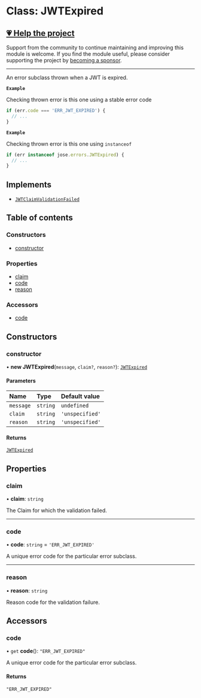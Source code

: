 # Class: JWTExpired

## [💗 Help the project](https://github.com/sponsors/panva)

Support from the community to continue maintaining and improving this module is welcome. If you find the module useful, please consider supporting the project by [becoming a sponsor](https://github.com/sponsors/panva).

---

An error subclass thrown when a JWT is expired.

**`Example`**

Checking thrown error is this one using a stable error code

```js
if (err.code === 'ERR_JWT_EXPIRED') {
  // ...
}
```

**`Example`**

Checking thrown error is this one using `instanceof`

```js
if (err instanceof jose.errors.JWTExpired) {
  // ...
}
```

## Implements

- [`JWTClaimValidationFailed`](util_errors.JWTClaimValidationFailed.md)

## Table of contents

### Constructors

- [constructor](util_errors.JWTExpired.md#constructor)

### Properties

- [claim](util_errors.JWTExpired.md#claim)
- [code](util_errors.JWTExpired.md#code)
- [reason](util_errors.JWTExpired.md#reason)

### Accessors

- [code](util_errors.JWTExpired.md#code-1)

## Constructors

### constructor

• **new JWTExpired**(`message`, `claim?`, `reason?`): [`JWTExpired`](util_errors.JWTExpired.md)

#### Parameters

| Name | Type | Default value |
| :------ | :------ | :------ |
| `message` | `string` | `undefined` |
| `claim` | `string` | `'unspecified'` |
| `reason` | `string` | `'unspecified'` |

#### Returns

[`JWTExpired`](util_errors.JWTExpired.md)

## Properties

### claim

• **claim**: `string`

The Claim for which the validation failed.

___

### code

• **code**: `string` = `'ERR_JWT_EXPIRED'`

A unique error code for the particular error subclass.

___

### reason

• **reason**: `string`

Reason code for the validation failure.

## Accessors

### code

• `get` **code**(): ``"ERR_JWT_EXPIRED"``

A unique error code for the particular error subclass.

#### Returns

``"ERR_JWT_EXPIRED"``
